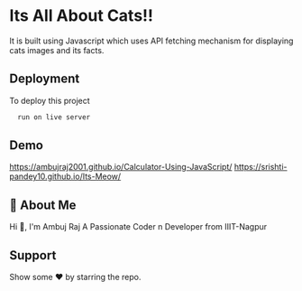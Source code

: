 
# Its All About Cats!!

It is built using Javascript which uses API fetching mechanism for displaying cats images and its facts.


## Deployment

To deploy this project 

```bash
  run on live server
```


## Demo


https://ambujraj2001.github.io/Calculator-Using-JavaScript/
https://srishti-pandey10.github.io/Its-Meow/
## 🚀 About Me
Hi 👋, I'm Ambuj Raj A Passionate Coder n Developer from IIIT-Nagpur
## Support

Show some ❤ by starring the repo.
